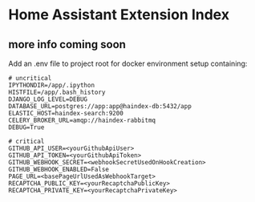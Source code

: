 # Home Assistant Extension Index

## more info coming soon

Add an .env file to project root for docker environment setup containing:

```
# uncritical
IPYTHONDIR=/app/.ipython
HISTFILE=/app/.bash_history
DJANGO_LOG_LEVEL=DEBUG
DATABASE_URL=postgres://app:app@haindex-db:5432/app
ELASTIC_HOST=haindex-search:9200
CELERY_BROKER_URL=amqp://haindex-rabbitmq
DEBUG=True

# critical
GITHUB_API_USER=<yourGithubApiUser>
GITHUB_API_TOKEN=<yourGithubApiToken>
GITHUB_WEBHOOK_SECRET=<webhookSecretUsedOnHookCreation>
GITHUB_WEBHOOK_ENABLED=False
PAGE_URL=<basePageUrlUsedAsWebhookTarget>
RECAPTCHA_PUBLIC_KEY=<yourRecaptchaPublicKey>
RECAPTCHA_PRIVATE_KEY=<yourRecaptchaPrivateKey>
```